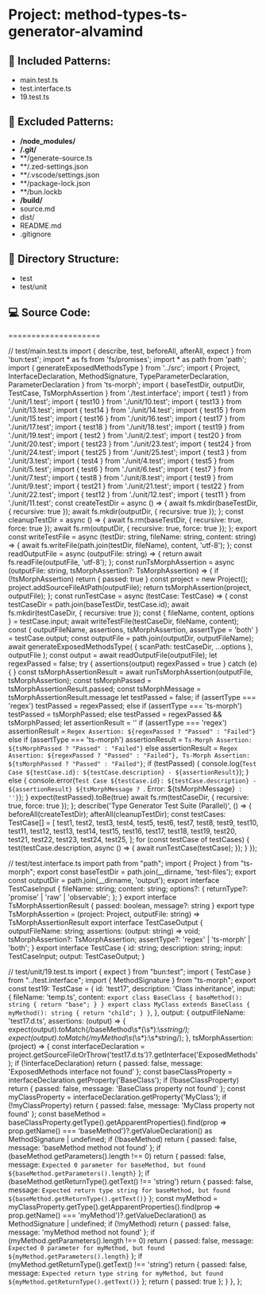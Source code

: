 # Project: method-types-ts-generator-alvamind

## 📂 Included Patterns:
- main.test.ts
- test.interface.ts
- 19.test.ts

## 🚫 Excluded Patterns:
- **/node_modules/**
- **/.git/**
- **/generate-source.ts
- **/.zed-settings.json
- **/.vscode/settings.json
- **/package-lock.json
- **/bun.lockb
- **/build/**
- source.md
- dist/
- README.md
- .gitignore

## 📁 Directory Structure:
- test
- test/unit

## 💻 Source Code:
====================

// test/main.test.ts
import { describe, test, beforeAll, afterAll, expect } from 'bun:test';
import * as fs from 'fs/promises';
import * as path from 'path';
import { generateExposedMethodsType } from '../src';
import { Project, InterfaceDeclaration, MethodSignature, TypeParameterDeclaration, ParameterDeclaration } from 'ts-morph';
import { baseTestDir, outputDir, TestCase, TsMorphAssertion } from './test.interface';
import { test1 } from './unit/1.test';
import { test10 } from './unit/10.test';
import { test13 } from './unit/13.test';
import { test14 } from './unit/14.test';
import { test15 } from './unit/15.test';
import { test16 } from './unit/16.test';
import { test17 } from './unit/17.test';
import { test18 } from './unit/18.test';
import { test19 } from './unit/19.test';
import { test2 } from './unit/2.test';
import { test20 } from './unit/20.test';
import { test23 } from './unit/23.test';
import { test24 } from './unit/24.test';
import { test25 } from './unit/25.test';
import { test3 } from './unit/3.test';
import { test4 } from './unit/4.test';
import { test5 } from './unit/5.test';
import { test6 } from './unit/6.test';
import { test7 } from './unit/7.test';
import { test8 } from './unit/8.test';
import { test9 } from './unit/9.test';
import { test21 } from './unit/21.test';
import { test22 } from './unit/22.test';
import { test12 } from './unit/12.test';
import { test11 } from './unit/11.test';
const createTestDir = async () => {
  await fs.mkdir(baseTestDir, { recursive: true });
  await fs.mkdir(outputDir, { recursive: true });
};
const cleanupTestDir = async () => {
  await fs.rm(baseTestDir, { recursive: true, force: true });
  await fs.rm(outputDir, { recursive: true, force: true });
};
export const writeTestFile = async (testDir: string, fileName: string, content: string) => {
  await fs.writeFile(path.join(testDir, fileName), content, 'utf-8');
};
const readOutputFile = async (outputFile: string) => {
  return await fs.readFile(outputFile, 'utf-8');
};
const runTsMorphAssertion = async (outputFile: string, tsMorphAssertion?: TsMorphAssertion) => {
  if (!tsMorphAssertion) return { passed: true }
  const project = new Project();
  project.addSourceFileAtPath(outputFile);
  return tsMorphAssertion(project, outputFile);
};
const runTestCase = async (testCase: TestCase) => {
  const testCaseDir = path.join(baseTestDir, testCase.id);
  await fs.mkdir(testCaseDir, { recursive: true });
  const { fileName, content, options } = testCase.input;
  await writeTestFile(testCaseDir, fileName, content);
  const { outputFileName, assertions, tsMorphAssertion, assertType = 'both' } = testCase.output;
  const outputFile = path.join(outputDir, outputFileName);
  await generateExposedMethodsType(
    { scanPath: testCaseDir, ...options },
    outputFile
  );
  const output = await readOutputFile(outputFile);
  let regexPassed = false;
  try {
    assertions(output)
    regexPassed = true
  } catch (e) { }
  const tsMorphAssertionResult = await runTsMorphAssertion(outputFile, tsMorphAssertion);
  const tsMorphPassed = tsMorphAssertionResult.passed;
  const tsMorphMessage = tsMorphAssertionResult.message
  let testPassed = false;
  if (assertType === 'regex') testPassed = regexPassed;
  else if (assertType === 'ts-morph') testPassed = tsMorphPassed;
  else testPassed = regexPassed && tsMorphPassed;
  let assertionResult = ''
  if (assertType === 'regex') assertionResult = `Regex Assertion: ${regexPassed ? "Passed" : "Failed"}`
  else if (assertType === 'ts-morph') assertionResult = `Ts-Morph Assertion: ${tsMorphPassed ? "Passed" : "Failed"}`
  else assertionResult = `Regex Assertion: ${regexPassed ? "Passed" : "Failed"}, Ts-Morph Assertion: ${tsMorphPassed ? "Passed" : "Failed"}`;
  if (testPassed) {
    console.log(`Test Case ${testCase.id}: ${testCase.description} - ${assertionResult}`);
  } else {
    console.error(`Test Case ${testCase.id}: ${testCase.description} - ${assertionResult} ${tsMorphMessage ? `. Error: ${tsMorphMessage}` : ''}`);
  }
  expect(testPassed).toBe(true)
  await fs.rm(testCaseDir, { recursive: true, force: true });
};
describe('Type Generator Test Suite (Parallel)', () => {
  beforeAll(createTestDir);
  afterAll(cleanupTestDir);
  const testCases: TestCase[] = [
    test1,
    test2,
    test3,
    test4,
    test5,
    test6,
    test7,
    test8,
    test9,
    test10,
    test11,
    test12,
    test13,
    test14,
    test15,
    test16,
    test17,
    test18,
    test19,
    test20,
    test21,
    test22,
    test23,
    test24,
    test25,
  ];
  for (const testCase of testCases) {
    test(testCase.description, async () => {
      await runTestCase(testCase);
    });
  }
});

// test/test.interface.ts
import path from "path";
import { Project } from "ts-morph";
export const baseTestDir = path.join(__dirname, 'test-files');
export const outputDir = path.join(__dirname, 'output');
export interface TestCaseInput {
  fileName: string;
  content: string;
  options?: {
    returnType?: 'promise' | 'raw' | 'observable';
  };
}
export interface TsMorphAssertionResult {
  passed: boolean,
  message?: string
}
export type TsMorphAssertion = (project: Project, outputFile: string) => TsMorphAssertionResult
export interface TestCaseOutput {
  outputFileName: string;
  assertions: (output: string) => void;
  tsMorphAssertion?: TsMorphAssertion;
  assertType?: 'regex' | 'ts-morph' | 'both';
}
export interface TestCase {
  id: string;
  description: string;
  input: TestCaseInput;
  output: TestCaseOutput;
}

// test/unit/19.test.ts
import { expect } from "bun:test";
import { TestCase } from "../test.interface";
import { MethodSignature } from "ts-morph"; export const test19: TestCase = {
  id: 'test17',
  description: 'Class inheritance',
  input: {
    fileName: 'temp.ts',
    content: `
export class BaseClass {
baseMethod(): string {
return "base";
}
}
export class MyClass extends BaseClass {
myMethod(): string {
return "child";
}
}
`,
  },
  output: {
    outputFileName: 'test17.d.ts',
    assertions: (output) => {
      expect(output).toMatch(/baseMethod\s*\(\s*\):\s*string/);
      expect(output).toMatch(/myMethod\s*\(\s*\):\s*string/);
    },
    tsMorphAssertion: (project) => {
      const interfaceDeclaration = project.getSourceFileOrThrow('test17.d.ts')?.getInterface('ExposedMethods');
      if (!interfaceDeclaration) return { passed: false, message: 'ExposedMethods interface not found' };
      const baseClassProperty = interfaceDeclaration.getProperty('BaseClass');
      if (!baseClassProperty) return { passed: false, message: 'BaseClass property not found' };
      const myClassProperty = interfaceDeclaration.getProperty('MyClass');
      if (!myClassProperty) return { passed: false, message: 'MyClass property not found' };
      const baseMethod = baseClassProperty.getType().getApparentProperties().find(prop => prop.getName() === 'baseMethod')?.getValueDeclaration() as MethodSignature | undefined;
      if (!baseMethod) return { passed: false, message: 'baseMethod method not found' };
      if (baseMethod.getParameters().length !== 0) return { passed: false, message: `Expected 0 parameter for baseMethod, but found ${baseMethod.getParameters().length}` };
      if (baseMethod.getReturnType().getText() !== 'string') return { passed: false, message: `Expected return type string for baseMethod, but found ${baseMethod.getReturnType().getText()}` };
      const myMethod = myClassProperty.getType().getApparentProperties().find(prop => prop.getName() === 'myMethod')?.getValueDeclaration() as MethodSignature | undefined;
      if (!myMethod) return { passed: false, message: 'myMethod method not found' };
      if (myMethod.getParameters().length !== 0) return { passed: false, message: `Expected 0 parameter for myMethod, but found ${myMethod.getParameters().length}` };
      if (myMethod.getReturnType().getText() !== 'string') return { passed: false, message: `Expected return type string for myMethod, but found ${myMethod.getReturnType().getText()}` };
      return { passed: true };
    }
  },
};

